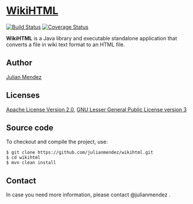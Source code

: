 # [WikiHTML](http://julianmendez.github.io/wikihtml/)

[![Build Status](https://travis-ci.org/julianmendez/wikihtml.png?branch=master)](https://travis-ci.org/julianmendez/wikihtml)
[![Coverage Status](https://coveralls.io/repos/julianmendez/wikihtml/badge.svg?branch=master&service=github)](https://coveralls.io/github/julianmendez/wikihtml?branch=master)

**WikiHTML** is a Java library and executable standalone application that converts a file in wiki text format to an HTML file.


## Author
[Julian Mendez](http://lat.inf.tu-dresden.de/~mendez/)


## Licenses
[Apache License Version 2.0](http://www.apache.org/licenses/LICENSE-2.0.txt), [GNU Lesser General Public License version 3](http://www.gnu.org/licenses/lgpl-3.0.txt)


## Source code

To checkout and compile the project, use:

```
$ git clone https://github.com/julianmendez/wikihtml.git
$ cd wikihtml
$ mvn clean install
```


## Contact

In case you need more information, please contact @julianmendez .



